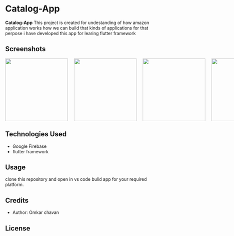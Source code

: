 # Catalog-App
**Catalog-App** This project is created for undestanding of how amazon application works how we can build that kinds of applications for that perpose i have developed this app for learing flutter framework

## Screenshots
<div style="display: flex; justify-content: space-between;">
    <img src="https://drive.google.com/uc?export=download&id=1exOzcGM16KQt2PrKzJuDUy5jFlr1MKC8" width="200" style="margin-right: 20px;">
    <img src="https://drive.google.com/uc?export=download&id=1L0Na2_bATfENtiKPEttbXbTWziPSgYtw" width="200" style="margin-right: 20px;">
    <img src="https://drive.google.com/uc?export=download&id=1xltRoNE45AGcs8m8b5z1CMcVqvme4SFv" width="200" style="margin-right: 20px;">
    <img src="https://drive.google.com/uc?export=download&id=1NUjpjFHlWvUmhxcwGx_yOHCnBFiESqep" width="200" style="margin-right: 20px;">
    <img src="https://drive.google.com/uc?export=download&id=1NUjpjFHlWvUmhxcwGx_yOHCnBFiESqep" width="200" style="margin-right: 20px;">
    <img src="https://drive.google.com/uc?export=download&id=1qGV_S6_aOqXptEHhbIkb4KG3OepPpSgi" width="200">
</div>



## Technologies Used
- Google Firebase
- flutter framework
## Usage

clone this repository and open in vs code bulid app for your required platform.

## Credits

- Author: Omkar chavan

## License

